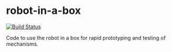# robot-in-a-box
[![Build Status](https://travis-ci.org/blair-robot-project/robot-in-a-box.svg?branch=master)](https://travis-ci.org/blair-robot-project/robot-in-a-box)

Code to use the robot in a box for rapid prototyping and testing of mechanisms.
